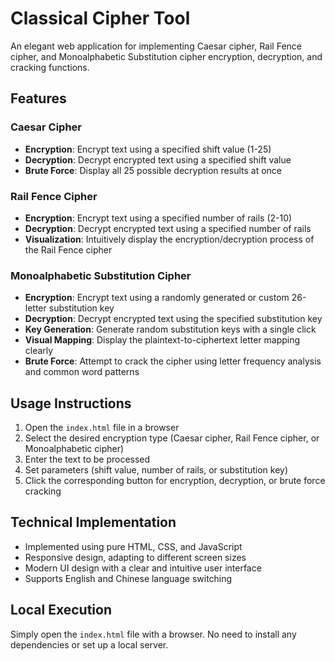 # Classical Cipher Tool

An elegant web application for implementing Caesar cipher, Rail Fence cipher, and Monoalphabetic Substitution cipher encryption, decryption, and cracking functions.

## Features

### Caesar Cipher
- **Encryption**: Encrypt text using a specified shift value (1-25)
- **Decryption**: Decrypt encrypted text using a specified shift value
- **Brute Force**: Display all 25 possible decryption results at once

### Rail Fence Cipher
- **Encryption**: Encrypt text using a specified number of rails (2-10)
- **Decryption**: Decrypt encrypted text using a specified number of rails
- **Visualization**: Intuitively display the encryption/decryption process of the Rail Fence cipher

### Monoalphabetic Substitution Cipher
- **Encryption**: Encrypt text using a randomly generated or custom 26-letter substitution key
- **Decryption**: Decrypt encrypted text using the specified substitution key 
- **Key Generation**: Generate random substitution keys with a single click
- **Visual Mapping**: Display the plaintext-to-ciphertext letter mapping clearly
- **Brute Force**: Attempt to crack the cipher using letter frequency analysis and common word patterns

## Usage Instructions

1. Open the `index.html` file in a browser
2. Select the desired encryption type (Caesar cipher, Rail Fence cipher, or Monoalphabetic cipher)
3. Enter the text to be processed
4. Set parameters (shift value, number of rails, or substitution key)
5. Click the corresponding button for encryption, decryption, or brute force cracking

## Technical Implementation

- Implemented using pure HTML, CSS, and JavaScript
- Responsive design, adapting to different screen sizes
- Modern UI design with a clear and intuitive user interface
- Supports English and Chinese language switching

## Local Execution

Simply open the `index.html` file with a browser. No need to install any dependencies or set up a local server. 